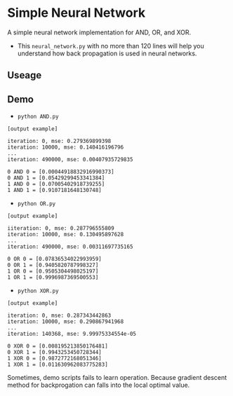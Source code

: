 # Simple Neural Network

A simple neural network implementation for AND, OR, and XOR.

- This `neural_network.py` with no more than 120 lines will help you understand how back propagation is used in neural networks.

## Useage

## Demo

- `python AND.py`
```
[output example]

iteration: 0, mse: 0.279369899398
iteration: 10000, mse: 0.140416196796
...
iteration: 490000, mse: 0.00407935729835

0 AND 0 = [0.00044918832916990373]
0 AND 1 = [0.05429299453341384]
1 AND 0 = [0.07005402918739255]
1 AND 1 = [0.9107181648130748]
```

- `python OR.py`
```
[output example]

iiteration: 0, mse: 0.287796555809
iteration: 10000, mse: 0.130495897628
...
iteration: 490000, mse: 0.00311697735165

0 OR 0 = [0.07836534022993959]
0 OR 1 = [0.9405820787998327]
1 OR 0 = [0.9505304498025197]
1 OR 1 = [0.9996987369500553]
```

- `python XOR.py`
```
[output example]

iteration: 0, mse: 0.287343442863
iteration: 10000, mse: 0.290867941968
...
iteration: 140368, mse: 9.99975334554e-05

0 XOR 0 = [0.008195213850176481]
0 XOR 1 = [0.9943253450728344]
1 XOR 0 = [0.9872772168051346]
1 XOR 1 = [0.011630962083775283]

```

Sometimes, demo scripts fails to learn operation. Because gradient descent method for backprogation can falls into the local optimal value.
